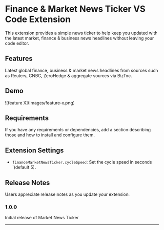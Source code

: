 # Finance & Market News Ticker VS Code Extension

This extension provides a simple news ticker to help keep you updated with the latest market, finance & business news headlines without leaving your code editor.

## Features

Latest global finance, business & market news headlines from sources such as Reuters, CNBC, ZeroHedge & aggregate sources via BizToc.

<!-- For example if there is an image subfolder under your extension project workspace:

\!\[feature X\]\(https://github.com/Charlie-Hill/VS-Code-Market-News-Ticker-Extension/blob/main/demo.gif?raw=true\) -->

<!-- > Tip: Many popular extensions utilize animations. This is an excellent way to show off your extension! We recommend short, focused animations that are easy to follow. -->

## Demo
\!\[feature X\]\(images/feature-x.png\)

## Requirements

If you have any requirements or dependencies, add a section describing those and how to install and configure them.

## Extension Settings


<!-- * `myExtension.enable`: Enable/disable this extension.
* `myExtension.thing`: Set to `blah` to do something. -->

* `financeMarketNewsTicker.cycleSpeed`: Set the cycle speed in seconds `(default 5).


<!-- ## Known Issues

Calling out known issues can help limit users opening duplicate issues against your extension. -->

## Release Notes

Users appreciate release notes as you update your extension.

### 1.0.0

Initial release of Market News Ticker

<!-- ### 1.0.1

Fixed issue #.

### 1.1.0

Added features X, Y, and Z. -->

---
<!-- 
## Following extension guidelines

Ensure that you've read through the extensions guidelines and follow the best practices for creating your extension.

* [Extension Guidelines](https://code.visualstudio.com/api/references/extension-guidelines)

## Working with Markdown

You can author your README using Visual Studio Code. Here are some useful editor keyboard shortcuts:

* Split the editor (`Cmd+\` on macOS or `Ctrl+\` on Windows and Linux).
* Toggle preview (`Shift+Cmd+V` on macOS or `Shift+Ctrl+V` on Windows and Linux).
* Press `Ctrl+Space` (Windows, Linux, macOS) to see a list of Markdown snippets.

## For more information

* [Visual Studio Code's Markdown Support](http://code.visualstudio.com/docs/languages/markdown)
* [Markdown Syntax Reference](https://help.github.com/articles/markdown-basics/)

**Enjoy!** -->
